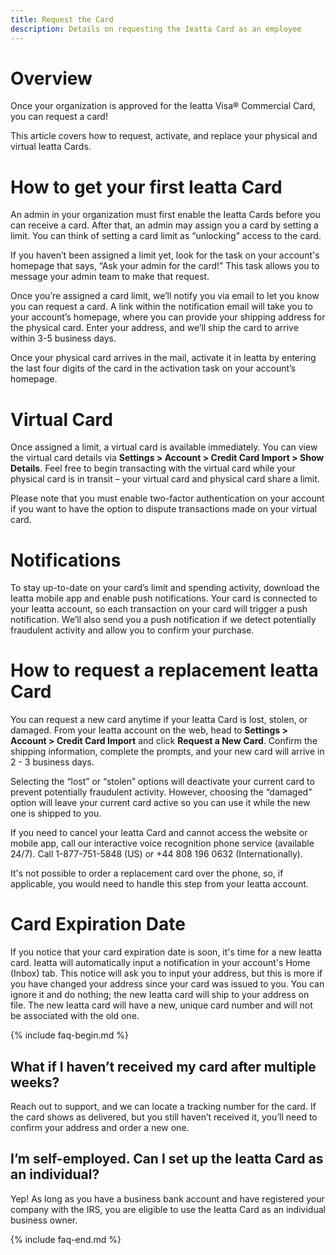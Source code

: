 ```yaml
---
title: Request the Card
description: Details on requesting the Ieatta Card as an employee
---
```

# Overview

Once your organization is approved for the Ieatta Visa® Commercial Card, you can request a card! 

This article covers how to request, activate, and replace your physical and virtual Ieatta Cards.

# How to get your first Ieatta Card

An admin in your organization must first enable the Ieatta Cards before you can receive a card. After that, an admin may assign you a card by setting a limit. You can think of setting a card limit as “unlocking” access to the card.

If you haven’t been assigned a limit yet, look for the task on your account's homepage that says, “Ask your admin for the card!” This task allows you to message your admin team to make that request.

Once you’re assigned a card limit, we’ll notify you via email to let you know you can request a card. A link within the notification email will take you to your account’s homepage, where you can provide your shipping address for the physical card. Enter your address, and we’ll ship the card to arrive within 3-5 business days.
 
Once your physical card arrives in the mail, activate it in Ieatta by entering the last four digits of the card in the activation task on your account’s homepage. 

# Virtual Card

Once assigned a limit, a virtual card is available immediately. You can view the virtual card details via **Settings > Account > Credit Card Import > Show Details**. Feel free to begin transacting with the virtual card while your physical card is in transit – your virtual card and physical card share a limit.

Please note that you must enable two-factor authentication on your account if you want to have the option to dispute transactions made on your virtual card. 

# Notifications

To stay up-to-date on your card’s limit and spending activity, download the Ieatta mobile app and enable push notifications. Your card is connected to your Ieatta account, so each transaction on your card will trigger a push notification. We’ll also send you a push notification if we detect potentially fraudulent activity and allow you to confirm your purchase. 

# How to request a replacement Ieatta Card

You can request a new card anytime if your Ieatta Card is lost, stolen, or damaged. From your Ieatta account on the web, head to **Settings > Account > Credit Card Import** and click **Request a New Card**. Confirm the shipping information, complete the prompts, and your new card will arrive in 2 - 3 business days.

Selecting the “lost” or “stolen” options will deactivate your current card to prevent potentially fraudulent activity. However, choosing the “damaged” option will leave your current card active so you can use it while the new one is shipped to you.

If you need to cancel your Ieatta Card and cannot access the website or mobile app, call our interactive voice recognition phone service (available 24/7). Call 1-877-751-5848 (US) or +44 808 196 0632 (Internationally). 

It's not possible to order a replacement card over the phone, so, if applicable, you would need to handle this step from your Ieatta account.

# Card Expiration Date

If you notice that your card expiration date is soon, it's time for a new Ieatta card. Ieatta will automatically input a notification in your account's Home (Inbox) tab. This notice will ask you to input your address, but this is more if you have changed your address since your card was issued to you. You can ignore it and do nothing; the new Ieatta card will ship to your address on file. The new Ieatta card will have a new, unique card number and will not be associated with the old one.

{% include faq-begin.md %}

## What if I haven’t received my card after multiple weeks? 

Reach out to support, and we can locate a tracking number for the card. If the card shows as delivered, but you still haven’t received it, you’ll need to confirm your address and order a new one.

## I’m self-employed. Can I set up the Ieatta Card as an individual?

Yep! As long as you have a business bank account and have registered your company with the IRS, you are eligible to use the Ieatta Card as an individual business owner. 

{% include faq-end.md %}
